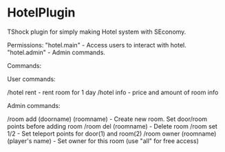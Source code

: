 # HotelPlugin
TShock plugin for simply making Hotel system with SEconomy.



Permissions:
"hotel.main" - Access users to interact with hotel.
"hotel.admin" - Admin commands.

Commands:

User commands:

/hotel rent - rent room for 1 day 
/hotel info - price and amount of room info 

Admin commands:

/room add (doorname) (roomname) - Create new room. Set door/room points before adding room 
/room del (roomname) - Delete room 
/room set 1/2 - Set teleport points for door(1) and room(2) 
/room owner (roomname) (player's name) - Set owner for this room (use \"all\" for free access) 
 